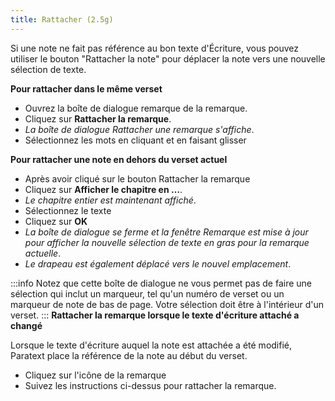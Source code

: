 ```yaml
---
title: Rattacher (2.5g)
---
```

Si une note ne fait pas référence au bon texte d'Écriture, vous pouvez utiliser le bouton "Rattacher la note" pour déplacer la note vers une nouvelle sélection de texte.

**Pour rattacher dans le même verset**

-   Ouvrez la boîte de dialogue remarque de la remarque.
-   Cliquez sur **Rattacher la remarque**.
   -  *La boîte de dialogue Rattacher une remarque s'affiche*.
-   Sélectionnez les mots en cliquant et en faisant glisser

**Pour rattacher une note en dehors du verset actuel**

-   Après avoir cliqué sur le bouton Rattacher la remarque
-   Cliquez sur **Afficher le chapitre en …**.
   -  *Le chapitre entier est maintenant affiché*.
-   Sélectionnez le texte
-   Cliquez sur **OK**
   -  *La boîte de dialogue se ferme et la fenêtre Remarque est mise à jour pour afficher la nouvelle sélection de texte en gras pour la remarque actuelle*.
   -  *Le drapeau est également déplacé vers le nouvel emplacement*.

:::info
Notez que cette boîte de dialogue ne vous permet pas de faire une sélection qui inclut un marqueur, tel qu'un numéro de verset ou un marqueur de note de bas de page. Votre sélection doit être à l'intérieur d'un verset.
:::
**Rattacher la remarque lorsque le texte d'écriture attaché a changé**

Lorsque le texte d'écriture auquel la note est attachée a été modifié, Paratext place la référence de la note au début du verset.

-   Cliquez sur l'icône de la remarque
-   Suivez les instructions ci-dessus pour rattacher la remarque.
